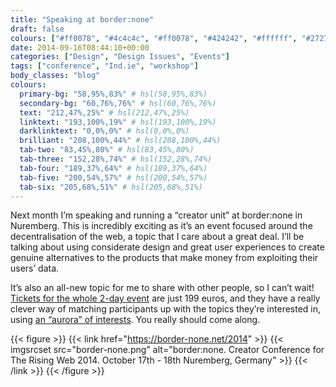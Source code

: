 ```yaml
---
title: "Speaking at border:none"
draft: false
colours: ["#ff0078", "#4c4c4c", "#ff0078", "#424242", "#ffffff", "#272727", "#ffffff"]
date: 2014-09-16T08:44:10+00:00
categories: ["Design", "Design Issues", "Events"]
tags: ["conference", "Ind.ie", "workshop"]
body_classes: "blog"
colours:
  primary-bg: "58,95%,83%" # hsl(58,95%,83%)
  secondary-bg: "60,76%,76%" # hsl(60,76%,76%)
  text: "212,47%,25%" # hsl(212,47%,25%)
  linktext: "193,100%,19%" # hsl(193,100%,19%)
  darklinktext: "0,0%,0%" # hsl(0,0%,0%)
  brilliant: "208,100%,44%" # hsl(208,100%,44%)
  tab-two: "83,45%,80%" # hsl(83,45%,80%)
  tab-three: "152,28%,74%" # hsl(152,28%,74%)
  tab-four: "189,37%,64%" # hsl(189,37%,64%)
  tab-five: "200,54%,57%" # hsl(200,54%,57%)
  tab-six: "205,68%,51%" # hsl(205,68%,51%)
---
```


Next month I’m speaking and running a “creator unit” at border:none in Nuremberg. This is incredibly exciting as it’s an event focused around the decentralisation of the web, a topic that I care about a great deal. I’ll be talking about using considerate design and great user experiences to create genuine alternatives to the products that make money from exploiting their users’ data.

It’s also an all-new topic for me to share with other people, so I can’t wait! [Tickets for the whole 2-day event](https://border-none.net/2014/tickets) are just 199 euros, and they have a really clever way of matching participants up with the topics they’re interested in, using [an “aurora” of interests](https://border-none.net/2014/tickets#c67). You really should come along.

{{< figure >}}
  {{< link href="https://border-none.net/2014" >}}
  	{{< imgsrcset src="border-none.png" alt="border:none. Creator Conference for The Rising Web 2014. October 17th - 18th Nuremberg, Germany" >}}
  {{< /link >}}
{{< /figure >}}

	